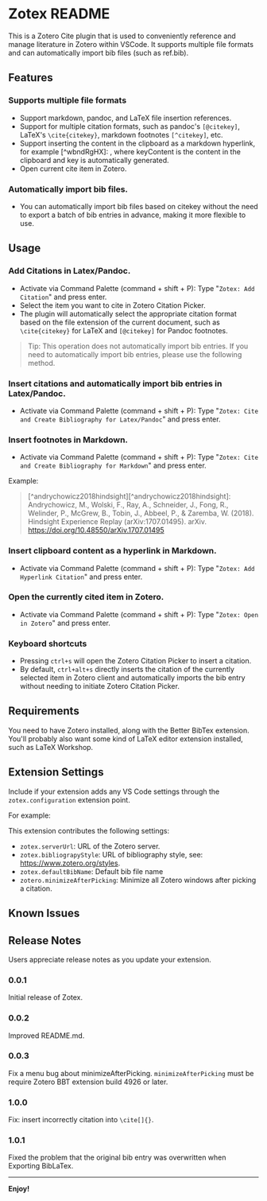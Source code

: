 # Zotex README

This is a Zotero Cite plugin that is used to conveniently reference and manage literature in Zotero within VSCode. It supports multiple file formats and can automatically import bib files (such as ref.bib).

## Features

### Supports multiple file formats
* Support markdown, pandoc, and LaTeX file insertion references.
* Support for multiple citation formats, such as pandoc's `[@citekey]`, LaTeX's `\cite{citekey}`, markdown footnotes `[^citekey]`, etc.
* Support inserting the content in the clipboard as a markdown hyperlink, for example [^wbndRgHX]: <keyContent>, where keyContent is the content in the clipboard and key is automatically generated.
* Open current cite item in Zotero.

### Automatically import bib files.
* You can automatically import bib files based on citekey without the need to export a batch of bib entries in advance, making it more flexible to use.

## Usage

### Add Citations in Latex/Pandoc.
* Activate via Command Palette (command + shift + P): Type "`Zotex: Add Citation`" and press enter.
* Select the item you want to cite in Zotero Citation Picker.
* The plugin will automatically select the appropriate citation format based on the file extension of the current document, such as `\cite{citekey}` for LaTeX and `[@citekey]` for Pandoc footnotes.

> Tip: This operation does not automatically import bib entries. If you need to automatically import bib entries, please use the following method.

### Insert citations and automatically import bib entries in Latex/Pandoc.
* Activate via Command Palette (command + shift + P): Type "`Zotex: Cite and Create Bibliography for Latex/Pandoc`" and press enter.

### Insert footnotes in Markdown.
* Activate via Command Palette (command + shift + P): Type "`Zotex: Cite and Create Bibliography for Markdown`" and press enter.

Example:
> [^andrychowicz2018hindsight][^andrychowicz2018hindsight]: Andrychowicz, M., Wolski, F., Ray, A., Schneider, J., Fong, R., Welinder, P., McGrew, B., Tobin, J., Abbeel, P., & Zaremba, W. (2018). Hindsight Experience Replay (arXiv:1707.01495). arXiv. https://doi.org/10.48550/arXiv.1707.01495

### Insert clipboard content as a hyperlink in Markdown.
* Activate via Command Palette (command + shift + P): Type "`Zotex: Add Hyperlink Citation`" and press enter.

### Open the currently cited item in Zotero.
* Activate via Command Palette (command + shift + P): Type "`Zotex: Open in Zotero`" and press enter.

### Keyboard shortcuts
* Pressing `ctrl+s` will open the Zotero Citation Picker to insert a citation.
* By default, `ctrl+alt+s` directly inserts the citation of the currently selected item in Zotero client and automatically imports the bib entry without needing to initiate Zotero Citation Picker.

## Requirements

You need to have Zotero installed, along with the Better BibTex extension. You'll probably also want some kind of LaTeX editor extension installed, such as LaTeX Workshop.

## Extension Settings

Include if your extension adds any VS Code settings through the `zotex.configuration` extension point.

For example:

This extension contributes the following settings:

* `zotex.serverUrl`: URL of the Zotero server.
* `zotex.bibliograpyStyle`: URL of bibliography style, see: https://www.zotero.org/styles.
* `zotex.defaultBibName`: Default bib file name
* `zotero.minimizeAfterPicking`: Minimize all Zotero windows after picking a citation.

## Known Issues

## Release Notes

Users appreciate release notes as you update your extension.

### 0.0.1

Initial release of Zotex.

### 0.0.2

Improved README.md.

### 0.0.3

Fix a menu bug about minimizeAfterPicking. `minimizeAfterPicking` must be require Zotero BBT extension build 4926 or later.

### 1.0.0

Fix: insert incorrectly citation into `\cite[]{}`.

### 1.0.1

Fixed the problem that the original bib entry was overwritten when Exporting BibLaTex.

---

**Enjoy!**

